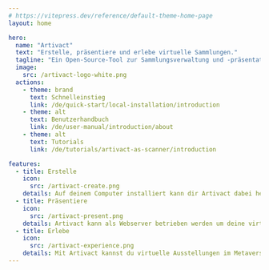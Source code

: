 ```yaml
---
# https://vitepress.dev/reference/default-theme-home-page
layout: home

hero:
  name: "Artivact"
  text: "Erstelle, präsentiere und erlebe virtuelle Sammlungen."
  tagline: "Ein Open-Source-Tool zur Sammlungsverwaltung und -präsentation."
  image:
    src: /artivact-logo-white.png
  actions:
    - theme: brand
      text: Schnelleinstieg
      link: /de/quick-start/local-installation/introduction
    - theme: alt
      text: Benutzerhandbuch
      link: /de/user-manual/introduction/about
    - theme: alt
      text: Tutorials
      link: /de/tutorials/artivact-as-scanner/introduction

features:
  - title: Erstelle
    icon:
      src: /artivact-create.png
    details: Auf deinem Computer installiert kann dir Artivact dabei helfen, deine Sammlung zu virtualisieren und zu verwalten.
  - title: Präsentiere
    icon:
      src: /artivact-present.png
    details: Artivact kann als Webserver betrieben werden um deine virtuelle Sammlung einfach im Netz zu präsentieren.
  - title: Erlebe
    icon:
      src: /artivact-experience.png
    details: Mit Artivact kannst du virtuelle Ausstellungen im Metaversum erstellen und erleben.
---
```

